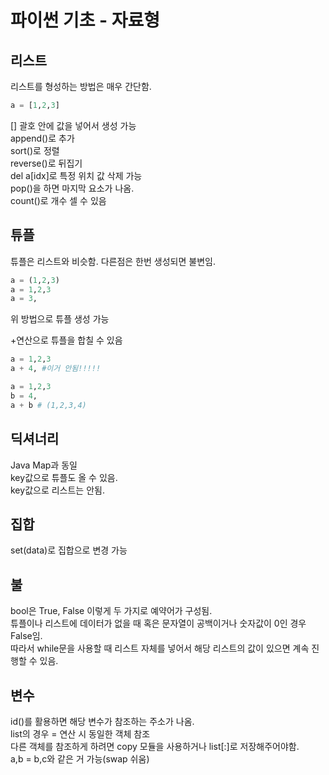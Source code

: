 # 파이썬 기초 - 자료형
## 리스트
리스트를 형성하는 방법은 매우 간단함.
```python
a = [1,2,3]
```
[] 괄호 안에 값을 넣어서 생성 가능  
append()로 추가  
sort()로 정렬  
reverse()로 뒤집기  
del a[idx]로 특정 위치 값 삭제 가능  
pop()을 하면 마지막 요소가 나옴.  
count()로 개수 셀 수 있음  

## 튜플
튜플은 리스트와 비슷함. 다른점은 한번 생성되면 불변임.  
```python
a = (1,2,3)
a = 1,2,3
a = 3,
```
위 방법으로 튜플 생성 가능

+연산으로 튜플을 합칠 수 있음
```python
a = 1,2,3
a + 4, #이거 안됨!!!!!

a = 1,2,3
b = 4,
a + b # (1,2,3,4)
```


## 딕셔너리
Java Map과 동일  
key값으로 튜플도 올 수 있음.  
key값으로 리스트는 안됨.  

## 집합
set(data)로 집합으로 변경 가능  

## 불
bool은 True, False 이렇게 두 가지로 예약어가 구성됨.  
튜플이나 리스트에 데이터가 없을 때 혹은 문자열이 공백이거나 숫자값이 0인 경우 False임.  
따라서 while문을 사용할 때 리스트 자체를 넣어서 해당 리스트의 값이 있으면 계속 진행할 수 있음.  

## 변수
id()를 활용하면 해당 변수가 참조하는 주소가 나옴.  
list의 경우 = 연산 시 동일한 객체 참조   
다른 객체를 참조하게 하려면 copy 모듈을 사용하거나 list[:]로 저장해주어야함.  
a,b = b,c와 같은 거 가능(swap 쉬움)   
